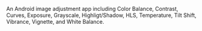 An Android image adjustment app including Color Balance, Contrast, Curves, Exposure, Grayscale, Highligt/Shadow, HLS, Temperature, Tilt Shift, Vibrance, Vignette, and White Balance.
